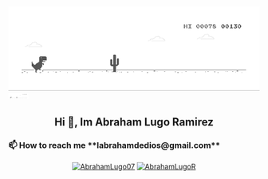![image](https://github.com/AbrahamLugoRamirez/AbrahamLugoRamirez/blob/main/dino.gif)
<img width="40" src="https://github.com/AbrahamLugoRamirez/AbrahamLugoRamirez/blob/main/dino.gif">

<h2 align="center">Hi 👋, Im Abraham Lugo Ramirez </h2>

<h3>📫 How to reach me **labrahamdedios@gmail.com**</h3>

<p align="center">
<a href="https://twitter.com/Abrahamlugo07" target="blank"><img align="center" src="https://cdn.jsdelivr.net/npm/simple-icons@3.0.1/icons/twitter.svg" alt="AbrahamLugo07" height="20" width="20" /></a>
<a href="https://www.instagram.com/abrahamlugo07/" target="blank"><img align="center" src="https://cdn.jsdelivr.net/npm/simple-icons@3.0.1/icons/instagram.svg" alt="AbrahamLugoR" height="20" width="20" /></a>
</p>
